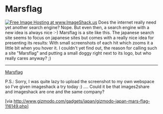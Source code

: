 # Marsflag

<a class="left" href="http://img303.imageshack.us/my.php?image=marsflag2wg.png" target="_blank"><img src="http://img303.imageshack.us/img303/8561/marsflag2wg.th.png" border="0" alt="Free Image Hosting at www.ImageShack.us" /></a> Does the internet really need yet another search engine? Nope. But even then, a search engine with a new idea is always nice :-) Marsflag is a site like this. The japanese search site seems to focus on japanese sites but comes with a really nice idea for presenting its results: With small screenshots of each hit which zooms it a little bit when you hover it. I couldn't yet find out, the reason for calling such a site "Marsflag" and putting a small doggy right next to its logo, but who really cares anyway? ;)

-------------------------------



<a href="http://www.marsflag.com">Marsflag</a> 



P.S.: Sorry, I was quite lazy to upload the screenshot to my own webspace so I've given imageshack a try today :) .... Could it be that images2share and imageshack are one and the same company?



[via <a href="http://www.gizmodo.com/gadgets/japan/gizmodo-japan-mars-flag-116149.php">http://www.gizmodo.com/gadgets/japan/gizmodo-japan-mars-flag-116149.php</a>]